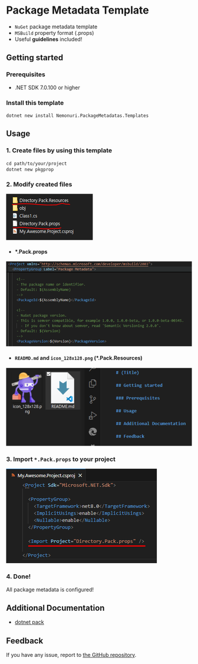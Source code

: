 # Package Metadata Template

- `NuGet` package metadata template
- `MSBuild` property format (.props)
- Useful **guidelines** included!

## Getting started

### Prerequisites

- .NET SDK 7.0.100 or higher

### Install this template

```shell
dotnet new install Nemonuri.PackageMetadatas.Templates
```

## Usage

### 1. Create files by using this template
```shell
cd path/to/your/project
dotnet new pkgprop
```

### 2. Modify created files

![readme_image1](docs/images/readme_image1.png)

- #### *.Pack.props

![readme_image2](docs/images/readme_image2.png)

- #### `READMD.md` and `icon_128x128.png` (*.Pack.Resources)

![readme_image3](docs/images/readme_image3.png)

### 3. Import `*.Pack.props` to your project

![readme_image4](docs/images/readme_image4.png)

### 4. Done!

All package metadata is configured!

## Additional Documentation

- [dotnet pack](https://learn.microsoft.com/en-us/dotnet/core/tools/dotnet-pack)

## Feedback

If you have any issue, report to [the GitHub repository](https://github.com/nemonuri/package-metadatas-templates).